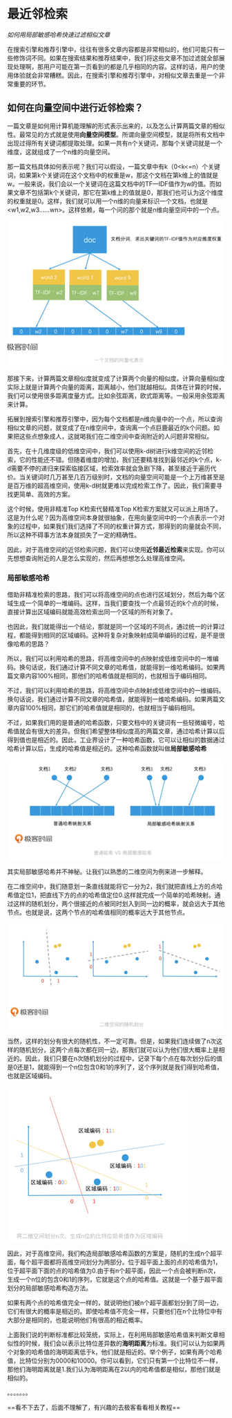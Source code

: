 # 最近邻检索

 *如何用局部敏感哈希快速过滤相似文章* 

在搜索引擎和推荐引擎中，往往有很多文章内容都是非常相似的，他们可能只有一些修饰词不同。如果在搜索结果和推荐结果中，我们将这些文章不加过滤就全部展现处理啊，那用户可能在第一页看到的都是几乎相同的内容。这样的话，用户的使用体验就会非常糟糕。因此，在搜索引擎和推荐引擎中，对相似文章去重是一个非常重要的环节。

## 如何在向量空间中进行近邻检索？

一篇文章是如何用计算机能理解的形式表示出来的，以及怎么计算两篇文章的相似性。最常见的方式就是使用**向量空间模型**。所谓向量空间模型，就是将所有文档中出现过得所有关键词都提取处理。如果一共有n个关键词，那每个关键词就是一个维度，这就组成了一个n维的向量空间。

那一篇文档具体如何表示呢？我们可以假设，一篇文章中有k（0<k<=n）个关键词，如果第k个关键词在这个文档中的权重是w，那这个文档在第k维上的值就是w。一般来说，我们会以一个关键词在这篇文档中的TF—IDF值作为w的值。而如果文章不包括第k个关键词，那它在第k维上的值就是0，那我们也可认为这个维度的权重就是0。这样，我们就可以用一个n维的向量来标识一个文档，也就是<w1,w2,w3……wn>。这样依赖，每一个问的那个就是n维向量空间中的一个点。

![image-20211013095840170](最近邻检索/image-20211013095840170.png)

那接下来，计算两篇文章相似度就变成了计算两个向量的相似度。计算向量相似度实际上就是计算两个向量的距离，距离越小，他们就越相似。具体在计算的时候，我们可以使用很多距离度量方式。比如余弦距离，欧式距离等。一般采用余弦距离来计算。

拓展到搜索引擎和推荐引擎中，因为每个文档都是n维向量中的一个点，所以查询相似文章的问题，就变成了在n维空间中，查询离一个点巨鹿最近的k个问题。如果把这些点想象成人，这就喝我们在二维空间中查询附近的人问题非常相似。

首先，在十几维度级的低维空间中，我们可以使用k-d树进行k维空间的近邻检索，它的性能还不错。但随着维度的增加，我们还要精准找到最邻近的k个点，k-d需要不停的递归来探索临接区域，检索效率就会急剧下降，甚至接近于遍历代价。当关键词时几万甚至几百万级别时，文档的向量空间可能是一个上万维甚至是是百万维的超高维空间，使用k-d树就更难以完成检索工作了。因此，我们需要寻找更简单、高效的方案。

这个时候，使用非精准Top K检索代替精准Top K检索方案就又可以派上用场了。这是为什么呢？因为高维空间本身就很抽象，在用向量空间中的一个点表示一个对象的过程中，如果我们我们选择了不同的权重计算方式，那得到的向量就会不同，所以这种不碍事方法本身就损失了一定的精确性。

因此，对于高维空间的近邻检索问题，我们可以使用**近邻最近检索**来实现。你可以先想想查询附近的人是怎么实现的，然后再想想怎么处理高维空间。

### 局部敏感哈希

借助非精准检索的思路，我们可以将高维空间的点也进行区域划分，然后为每个区域生成一个简单的一堆编码。这样，当我们要查找一个点最邻近的k个点的时候，直接计算出区域编码就能高效检索出同一个区域的所有对象了。

也因此，我们就能得出一个结论，那就是同一个区域的不同点，通过统一的计算过程，都能得到相同的区域编码。这种将复杂对象映射成简单编码的过程，是不是很像哈希的思路？

所以，我们可以利用哈希的思路，将高维空间中的点映射成低维空间中的一堆编码。换句话说，我们通过计算不同文章的哈希值，就能得到一维哈希编码。如果两篇文章内容100%相同，那他们的哈希值就是相同的，也就相当于编码相同。

不过，我们可以利用哈希的思路，将高维空间中点映射成低维空间中的一维编码。换句话说，我们通过计算不同文章的哈希值，就能得到一维哈希编码。如果两篇文章内容100%相同，那它们的哈希值就是相同的，也就相当于编码相同。

不过，如果我们用的是普通的哈希函数，只要文档中的关键词有一些轻微编号，哈希值就会有很大的差异。但我们希望整体相似度高的两篇文章，通过哈希计算以后得到值也是相近的。因此，工业界设计了一种哈希函数，它可以让相似的数据通过哈希计算以后，生成的哈希值是相近的。这种哈希函数就叫做**局部敏感哈希**

![image-20211013115014482](最近邻检索/image-20211013115014482.png)

其实局部敏感哈希并不神秘。让我们以熟悉的二维空间为例来进一步解释。

在二维空间中，我们随意划一条直线就能将它一分为2，我们就把直线上方的点哈希值定位1，把直线下方的点的哈希值定位0.这样就完成一个简单的哈希映射。通过这样的随机划分，两个很接近的点被同时划入到同一边的概率，就会远大于其他节点。也就是说，这两个节点的哈希值相同的概率远大于其他节点。

![image-20211013115648071](最近邻检索/image-20211013115648071.png)

当然，这样的划分有很大的随机性，不一定可靠。但是，如果我们连续做了n次这样的随机划分，这两个点每次都在同一边，那我们就可以认为他们很大概率上是相近的。因此，我们只要在n次随机划分的过程中，记录下每个点在每次划分后的值是0还是1，就能得到一个n位包含0和1的序列了，这个序列就是我们得到哈希值，也就是区域编码。

<img src="最近邻检索/image-20211013115909664.png" alt="image-20211013115909664" style="zoom:50%;" />

因此，对于高维空间，我们构造局部敏感哈希函数的方案是，随机的生成n个超平面，每个超平面都将高维空间划分为两部分。位于超平面上面的点的哈希值为1，位于超平面下面的点的哈希值为0.由于有n个超平面，因此一个点会被判断n次，生成一个n位的包含0和1的序列，它就是这个点的哈希值。这就是一个基于超平面划分的局部敏感哈希构造方法。

如果有两个点的哈希值完全一样的，就说明他们被n个超平面都划分到了同一边，它们有很大的概率是相近的。即使哈希值不完全一样，只要他们在n个比特位中有大部分是相同的，也能说明他们有很高的相近概率。

上面我们说的判断标准都比较笼统，实际上，在利用局部敏感哈希值来判断文章相似性的时候，我们会以表示比特位差异数的**海明距离**为标准。我们可以认为如果两个对象的哈希值的海明距离低于k，他们就是相近的。举个例子，如果有两个哈希值，比特位分别为0000和10000。你可以看到，它们只有第一个比特位不一样，那他们海明距离就是1.我们认为海明距离在2以内的哈希值都是相似，那他们就是相似的。

。。。。。。。

==看不下去了，后面不理解了，有兴趣的去极客看看相关教程==

